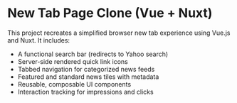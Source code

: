 # New Tab Page Clone (Vue + Nuxt)

This project recreates a simplified browser new tab experience using Vue.js and Nuxt. It includes:

- A functional search bar (redirects to Yahoo search)
- Server-side rendered quick link icons
- Tabbed navigation for categorized news feeds
- Featured and standard news tiles with metadata
- Reusable, composable UI components
- Interaction tracking for impressions and clicks
